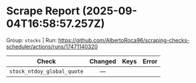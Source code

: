 # Scrape Report (2025-09-04T16:58:57.257Z)

Group: `stocks`  |  Run: https://github.com/AlbertoRoca96/scraping-checks-scheduler/actions/runs/17471140320

| Check | Changed | Keys | Error |
|---|:---:|:--|:--|
| `stock_ntdoy_global_quote` | — |  |  |
